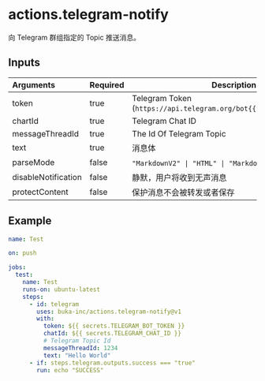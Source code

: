 # actions.telegram-notify

向 Telegram 群组指定的 Topic 推送消息。

## Inputs

| **Arguments**       | **Required** | **Description**                                                                                      |
| :------------------ | :----------- | ---------------------------------------------------------------------------------------------------- |
| token               | true         | Telegram Token (`https://api.telegram.org/bot{{token}}/sendMessage`)                                 |
| chartId             | true         | Telegram Chat ID                                                                                     |
| messageThreadId     | true         | The Id Of Telegram Topic                                                                             |
| text                | true         | 消息体                                                                                               |
| parseMode           | false        | `"MarkdownV2" \| "HTML" \| "Markdown"` [详见](https://core.telegram.org/bots/api#formatting-options) |
| disableNotification | false        | 静默，用户将收到无声消息                                                                             |
| protectContent      | false        | 保护消息不会被转发或者保存                                                                           |

## Example

```yaml
name: Test

on: push

jobs:
  test:
    name: Test
    runs-on: ubuntu-latest
    steps:
      - id: telegram
        uses: buka-inc/actions.telegram-notify@v1
        with:
          token: ${{ secrets.TELEGRAM_BOT_TOKEN }}
          chatId: ${{ secrets.TELEGRAM_CHAT_ID }}
          # Telegram Topic Id
          messageThreadId: 1234
          text: "Hello World"
      - if: steps.telegram.outputs.success === "true"
        run: echo "SUCCESS"
```
